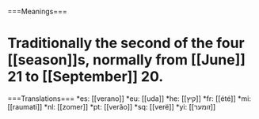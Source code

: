 ===Meanings===
# Traditionally the second of the four [[season]]s, normally from [[June]] 21 to [[September]] 20.

===Translations===
*es: [[verano]]
*eu: [[uda]]
*he: [[קיץ]]
*fr: [[été]]
*mi: [[raumati]]
*nl: [[zomer]]
*pt: [[verão]]
*sq: [[verë]]
*yi: [[זומער]]